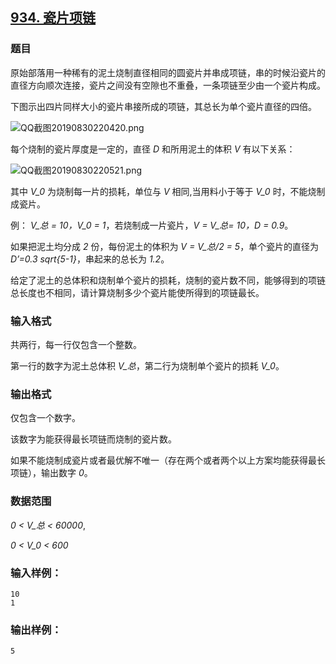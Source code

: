 ## [934. 瓷片项链](https://www.acwing.com/problem/content/936/)

### 题目

原始部落用一种稀有的泥土烧制直径相同的圆瓷片并串成项链，串的时候沿瓷片的直径方向顺次连接，瓷片之间没有空隙也不重叠，一条项链至少由一个瓷片构成。

下图示出四片同样大小的瓷片串接所成的项链，其总长为单个瓷片直径的四倍。

 ![QQ截图20190830220420.png](https://cdn.acwing.com/media/article/image/2019/08/30/19_189bdd24cb-QQ截图20190830220420.png)

每个烧制的瓷片厚度是一定的，直径 *D* 和所用泥土的体积 *V* 有以下关系：

 ![QQ截图20190830220521.png](https://cdn.acwing.com/media/article/image/2019/08/30/19_38633be8cb-QQ截图20190830220521.png)

其中 *V_0* 为烧制每一片的损耗，单位与 *V* 相同,当用料小于等于 *V_0* 时，不能烧制成瓷片。

例： *V_总 = 10，V_0 = 1*，若烧制成一片瓷片，*V = V_总= 10，D = 0.9*。

如果把泥土均分成 *2* 份，每份泥土的体积为 *V = V_总/2 = 5*，单个瓷片的直径为 *D’=0.3 sqrt{5-1}*，串起来的总长为 *1.2*。

给定了泥土的总体积和烧制单个瓷片的损耗，烧制的瓷片数不同，能够得到的项链总长度也不相同，请计算烧制多少个瓷片能使所得到的项链最长。

### 输入格式

共两行，每一行仅包含一个整数。

第一行的数字为泥土总体积 *V_总*，第二行为烧制单个瓷片的损耗 *V_0*。

### 输出格式

仅包含一个数字。

该数字为能获得最长项链而烧制的瓷片数。

如果不能烧制成瓷片或者最优解不唯一（存在两个或者两个以上方案均能获得最长项链），输出数字 *0*。

### 数据范围

*0 < V_总 < 60000*,

*0 < V_0 < 600*

### 输入样例：

```
10
1
```

### 输出样例：

```
5
```
